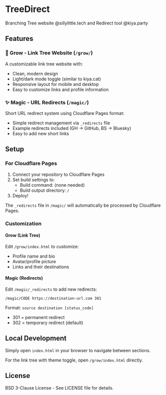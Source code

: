 # TreeDirect

Branching Tree website @sillylittle.tech and Redirect tool @kiya.party

## Features

### 🌱 Grow - Link Tree Website (`/grow/`)
A customizable link tree website with:
- Clean, modern design
- Light/dark mode toggle (similar to kiya.cat)
- Responsive layout for mobile and desktop
- Easy to customize links and profile information

### ✨ Magic - URL Redirects (`/magic/`)
Short URL redirect system using Cloudflare Pages format:
- Simple redirect management via `_redirects` file
- Example redirects included (GH → GitHub, BS → Bluesky)
- Easy to add new short links

## Setup

### For Cloudflare Pages

1. Connect your repository to Cloudflare Pages
2. Set build settings to:
   - Build command: (none needed)
   - Build output directory: `/`
3. Deploy!

The `_redirects` file in `/magic/` will automatically be processed by Cloudflare Pages.

### Customization

#### Grow (Link Tree)
Edit `/grow/index.html` to customize:
- Profile name and bio
- Avatar/profile picture
- Links and their destinations

#### Magic (Redirects)
Edit `/magic/_redirects` to add new redirects:
```
/magic/CODE https://destination-url.com 301
```

Format: `source destination [status_code]`
- 301 = permanent redirect
- 302 = temporary redirect (default)

## Local Development

Simply open `index.html` in your browser to navigate between sections.

For the link tree with theme toggle, open `/grow/index.html` directly.

## License

BSD 3-Clause License - See LICENSE file for details.
